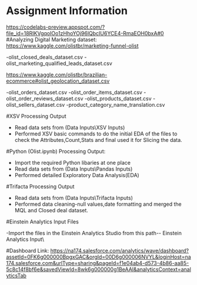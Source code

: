 # Assignment Information
https://codelabs-preview.appspot.com/?file_id=18RIKVgqoIOo1zHhoYOj96lQbcIU6YCE4-RmaEOH0bxA#0
#Analyzing Digital Marketing dataset:
https://www.kaggle.com/olistbr/marketing-funnel-olist

-olist_closed_deals_dataset.csv
-olist_marketing_qualified_leads_dataset.csv

https://www.kaggle.com/olistbr/brazilian-ecommerce#olist_geolocation_dataset.csv

-olist_orders_dataset.csv
-olist_order_items_dataset.csv
-olist_order_reviews_dataset.csv
-olist_products_dataset.csv
-olist_sellers_dataset.csv
-product_category_name_translation.csv

#XSV Processing Output

- Read data sets from (Data Inputs\XSV Inputs)
- Performed XSV basic commands to do the initial EDA of the files to check the Attributes,Count,Stats and final used it for Slicing the data.

#Python (Olist.ipynb) Processing Output:

- Import the required Python libaries at one place
- Read data sets from (Data Inputs\Pandas Inputs)
- Performed detailed Exploratory Data Analysis(EDA) 


#Trifacta Processing Output

- Read data sets from (Data Inputs\Trifacta Inputs)
- Performed data cleaning-null values,date formatting and merged the MQL and Closed deal dataset.

#Einstein Analytics Input Files

-Import the files in the Einstein Analytics Studio from this path-- Einstein Analytics Input\

#Dashboard Link:
https://na174.salesforce.com/analytics/wave/dashboard?assetId=0FK6g000000BpgxGAC&orgId=00D6g000006NVYL&loginHost=na174.salesforce.com&urlType=sharing&pageId=f1e04ab4-d573-4b86-aa85-5c8c14f8bf6e&savedViewId=8wk6g000000g1BeAAI&analyticsContext=analyticsTab